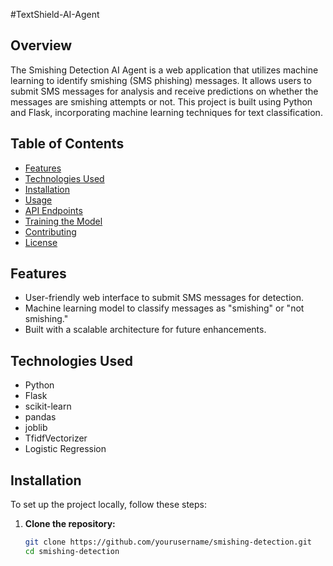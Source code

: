 #TextShield-AI-Agent

## Overview

The Smishing Detection AI Agent is a web application that utilizes machine learning to identify smishing (SMS phishing) messages. It allows users to submit SMS messages for analysis and receive predictions on whether the messages are smishing attempts or not. This project is built using Python and Flask, incorporating machine learning techniques for text classification.

## Table of Contents

- [Features](#features)
- [Technologies Used](#technologies-used)
- [Installation](#installation)
- [Usage](#usage)
- [API Endpoints](#api-endpoints)
- [Training the Model](#training-the-model)
- [Contributing](#contributing)
- [License](#license)

## Features

- User-friendly web interface to submit SMS messages for detection.
- Machine learning model to classify messages as "smishing" or "not smishing."
- Built with a scalable architecture for future enhancements.

## Technologies Used

- Python
- Flask
- scikit-learn
- pandas
- joblib
- TfidfVectorizer
- Logistic Regression

## Installation

To set up the project locally, follow these steps:

1. **Clone the repository:**

   ```bash
   git clone https://github.com/yourusername/smishing-detection.git
   cd smishing-detection

